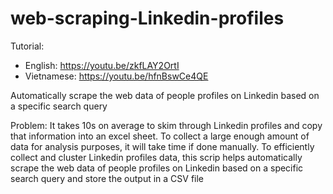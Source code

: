 # web-scraping-Linkedin-profiles

Tutorial: 
- English: https://youtu.be/zkfLAY2OrtI
- Vietnamese: https://youtu.be/hfnBswCe4QE

Automatically scrape the web data of people profiles on Linkedin based on a specific search query

Problem: It takes 10s on average to skim through Linkedin profiles and copy that information into an excel sheet. To collect a large enough amount of data for analysis purposes, it will take time if done manually. To efficiently collect and cluster Linkedin profiles data, this scrip helps automatically scrape the web data of people profiles on Linkedin based on a specific search query and store the output in a CSV file
